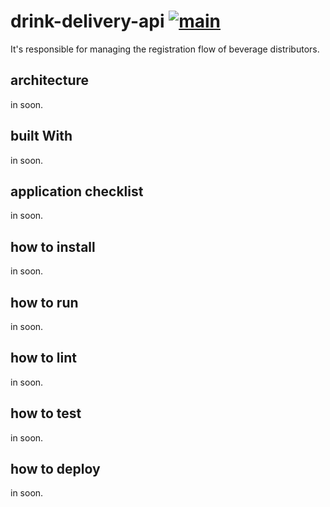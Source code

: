 # drink-delivery-api [![main](https://github.com/cantoniazzi/drink-delivery-api/actions/workflows/main.yml/badge.svg)](https://github.com/cantoniazzi/drink-delivery-api/actions/workflows/main.yml)

It's responsible for managing the registration flow of beverage distributors.

## architecture

in soon.

## built With

in soon.

## application checklist

in soon.

## how to install

in soon.

## how to run

in soon.

## how to lint

in soon.

## how to test

in soon.

## how to deploy

in soon.
